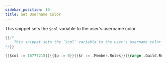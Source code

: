 ```yaml
---
sidebar_position: 10
title: Get Username Color
---
```


This snippet sets the `$col` variable to the user's username color.

```go
{{/*
	This snippet sets the `$col` variable to the user's username color.
*/}}

{{$col := 16777215}}{{$p := 0}}{{$r := .Member.Roles}}{{range .Guild.Roles}}{{if and (in $r .ID) (.Color) (lt $p .Position)}}{{$p = .Position}}{{$col = .Color}}{{end}}{{end}}
```
